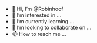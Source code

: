 - 👋 Hi, I’m @Robinhoof
- 👀 I’m interested in ...
- 🌱 I’m currently learning ...
- 💞️ I’m looking to collaborate on ...
- 📫 How to reach me ...

<!---
Robinhoof/Robinhoof is a ✨ special ✨ repository because its `README.md` (this file) appears on your GitHub profile.
You can click the Preview link to take a look at your changes.
--->
